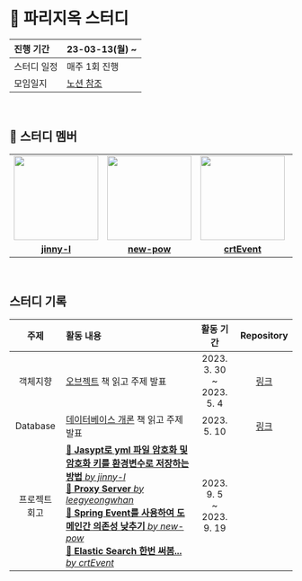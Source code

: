 # 📖 파리지옥 스터디

| 진행 기간 | 23-03-13(월) ~ |
| :--- | :--- |
| 스터디 일정 | 매주 1회 진행 |
| 모임일지 | [노션 참조](https://flytrap.notion.site/3d80d42e09f1413098d0c23ad2282ec1?v=10abe773e0954be8a9433fde3d947738&pvs=4) |


<br/>

## 🤖 스터디 멤버
<table>
 <tr>
    <td align="center"><a href="https://github.com/jinny-l"><img src="https://avatars.githubusercontent.com/jinny-l" width="150px;" alt=""></td>
    <td align="center"><a href="https://github.com/new-pow"><img src="https://avatars.githubusercontent.com/new-pow" width="150px;" alt=""></td>
    <td align="center"><a href="https://github.com/crtEvent"><img src="https://avatars.githubusercontent.com/crtEvent" width="150px;" alt=""></td>
    <td align="center"><a href="https://github.com/leegyeongwhan"><img src="https://avatars.githubusercontent.com/leegyeongwhan" width="150px;" alt=""></td>
    <td align="center"><a href="https://github.com/jaea-kim"><img src="https://avatars.githubusercontent.com/jaea-kim" width="150px;" alt=""></td>
  </tr>
  <tr>
    <td align="center"><a href="https://github.com/jinny-l"><b>jinny-l</b></td>
    <td align="center"><a href="https://github.com/new-pow"><b>new-pow</b></td>
    <td align="center"><a href="https://github.com/crtEvent"><b>crtEvent</b></td>
    <td align="center"><a href="https://github.com/leegyeongwhan"><b>leegyeongwhan</b></td>
    <td align="center"><a href="https://github.com/jaea-kim"><b>jaea-kim</b></td>
  </tr>
</table>

<br/>


## 스터디 기록

| 주제 | 활동 내용 | 활동 기간 | Repository |
|:----:|:-----|:---:|:-----------:|
| 객체지향 | [오브젝트](https://www.yes24.com/Product/Goods/74219491) 책 읽고 주제 발표 | 2023. 3. 30</br> ~ 2023. 5. 4 | [링크](https://github.com/CodeSquad-2023-BE-Study/Object-Study) |
| Database | [데이터베이스 개론](https://product.kyobobook.co.kr/detail/S000001743852) 책 읽고 주제 발표 | 2023. 5. 10 | [링크](https://github.com/CodeSquad-2023-BE-Study/DB-Study) |
| 프로젝트 회고 | [📝 **Jasypt로 yml 파일 암호화 및 암호화 키를 환경변수로 저장하는 방법** *by jinny-l*](https://github.com/CodeSquad-2023-BE-Study/Flytrap-Study/commit/a5f3aa569c3810a5161253f28db3ef802265c694) <br>[📝 **Proxy Server** *by leegyeongwhan*](https://velog.io/@leekhy02/Proxy) <br> [📝 **Spring Event를 사용하여 도메인간 의존성 낮추기** *by new-pow*](https://new-pow.tistory.com/70) <br> [📝 **Elastic Search 한번 써봄...** *by crtEvent*](https://github.com/CodeSquad-2023-BE-Study/Flytrap-Study/blob/main/crtEvent/2023-09-19%20Elastic%20Search%20%ED%95%9C%EB%B2%88%20%EC%8D%A8%EB%B4%84....md) | 2023. 9. 5</br> ~ 2023. 9. 19 |
